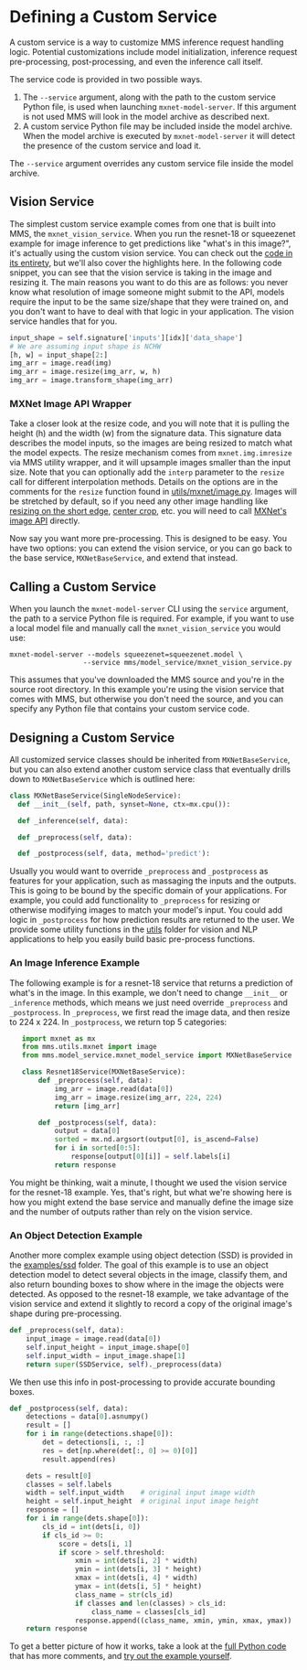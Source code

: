 # Defining a Custom Service

A custom service is a way to customize MMS inference request handling logic. Potential customizations include model initialization, inference request pre-processing, post-processing, and even the inference call itself.

The service code is provided in two possible ways.

1. The `--service` argument, along with the path to the custom service Python file, is used when launching `mxnet-model-server`. If this argument is not used MMS will look in the model archive as described next.
1. A custom service Python file may be included inside the model archive. When the model archive is executed by `mxnet-model-server` it will detect the presence of the custom service and load it.

The `--service` argument overrides any custom service file inside the model archive.

## Vision Service

The simplest custom service example comes from one that is built into MMS, the `mxnet_vision_service`. When you run the resnet-18 or squeezenet example for image inference to get predictions like "what's in this image?", it's actually using the custom vision service. You can check out the [code in its entirety](../mms/model_service/mxnet_vision_service.py), but we'll also cover the highlights here. In the following code snippet, you can see that the vision service is taking in the image and resizing it. The main reasons you want to do this are as follows: you never know what resolution of image someone might submit to the API, models require the input to be the same size/shape that they were trained on, and you don't want to have to deal with that logic in your application. The vision service handles that for you.

```python
input_shape = self.signature['inputs'][idx]['data_shape']
# We are assuming input shape is NCHW
[h, w] = input_shape[2:]
img_arr = image.read(img)
img_arr = image.resize(img_arr, w, h)
img_arr = image.transform_shape(img_arr)
```

### MXNet Image API Wrapper

Take a closer look at the resize code, and you will note that it is pulling the height (h) and the width (w) from the signature data. This signature data describes the model inputs, so the images are being resized to match what the model expects. The resize mechanism comes from `mxnet.img.imresize` via MMS utility wrapper, and it will upsample images smaller than the input size. Note that you can optionally add the `interp` parameter to the `resize` call for different interpolation methods. Details on the options are in the comments for the `resize` function found in [utils/mxnet/image.py](../dms/utils/mxnet/image.py). Images will be stretched by default, so if you need any other image handling like [resizing on the short edge](https://github.com/apache/incubator-mxnet/blob/master/python/mxnet/image/image.py#L229), [center crop](https://github.com/apache/incubator-mxnet/blob/master/python/mxnet/image/image.py#L362), etc. you will need to call [MXNet's image API](https://mxnet.incubator.apache.org/api/python/image/image.html) directly.

Now say you want more pre-processing. This is designed to be easy. You have two options: you can extend the vision service, or you can go back to the base service, `MXNetBaseService`, and extend that instead.

## Calling a Custom Service

When you launch the `mxnet-model-server` CLI using the `service` argument, the path to a service Python file is required. For example, if you want to use a local model file and manually call the `mxnet_vision_service` you would use:

```
mxnet-model-server --models squeezenet=squeezenet.model \
                  --service mms/model_service/mxnet_vision_service.py
```

This assumes that you've downloaded the MMS source and you're in the source root directory. In this example you're using the vision service that comes with MMS, but otherwise you don't need the source, and you can specify any Python file that contains your custom service code.

## Designing a Custom Service

All customized service classes should be inherited from `MXNetBaseService`, but you can also extend another custom service class that eventually drills down to `MXNetBaseService` which is outlined here:

```python
class MXNetBaseService(SingleNodeService):
  def __init__(self, path, synset=None, ctx=mx.cpu()):

  def _inference(self, data):

  def _preprocess(self, data):

  def _postprocess(self, data, method='predict'):
```

Usually you would want to override `_preprocess` and `_postprocess` as features for your application, such as massaging the inputs and the outputs. This is going to be bound by the specific domain of your applications. For example, you could add functionality to `_preprocess` for resizing or otherwise modifying images to match your model's input. You could add logic in `_postprocess` for how prediction results are returned to the user. We provide some utility functions in the [utils](../mms/utils/) folder for vision and NLP applications to help you easily build basic pre-process functions.

### An Image Inference Example

The following example is for a resnet-18 service that returns a prediction of what's in the image. In this example, we don't need to change `__init__` or `_inference` methods, which means we just need override `_preprocess` and `_postprocess`. In `_preprocess`, we first read the image data, and then resize to 224 x 224. In `_postprocess`, we return top 5 categories:

```python
   import mxnet as mx
   from mms.utils.mxnet import image
   from mms.model_service.mxnet_model_service import MXNetBaseService

   class Resnet18Service(MXNetBaseService):
       def _preprocess(self, data):
           img_arr = image.read(data[0])
           img_arr = image.resize(img_arr, 224, 224)
           return [img_arr]

       def _postprocess(self, data):
           output = data[0]
           sorted = mx.nd.argsort(output[0], is_ascend=False)
           for i in sorted[0:5]:
               response[output[0][i]] = self.labels[i]
           return response
```

You might be thinking, wait a minute, I thought we used the vision service for the resnet-18 example. Yes, that's right, but what we're showing here is how you might extend the base service and manually define the image size and the number of outputs rather than rely on the vision service.

### An Object Detection Example

Another more complex example using object detection (SSD) is provided in the [examples/ssd](../examples/ssd/README.md) folder. The goal of this example is to use an object detection model to detect several objects in the image, classify them, and also return bounding boxes to show where in the image the objects were detected. As opposed to the resnet-18 example, we take advantage of the vision service and extend it slightly to record a copy of the original image's shape during pre-processing.

```python
def _preprocess(self, data):
    input_image = image.read(data[0])
    self.input_height = input_image.shape[0]
    self.input_width = input_image.shape[1]
    return super(SSDService, self)._preprocess(data)
```

We then use this info in post-processing to provide accurate bounding boxes.

```python
def _postprocess(self, data):
    detections = data[0].asnumpy()
    result = []
    for i in range(detections.shape[0]):
        det = detections[i, :, :]
        res = det[np.where(det[:, 0] >= 0)[0]]
        result.append(res)

    dets = result[0]
    classes = self.labels
    width = self.input_width    # original input image width
    height = self.input_height  # original input image height
    response = []
    for i in range(dets.shape[0]):
        cls_id = int(dets[i, 0])
        if cls_id >= 0:
            score = dets[i, 1]
            if score > self.threshold:
                xmin = int(dets[i, 2] * width)
                ymin = int(dets[i, 3] * height)
                xmax = int(dets[i, 4] * width)
                ymax = int(dets[i, 5] * height)
                class_name = str(cls_id)
                if classes and len(classes) > cls_id:
                    class_name = classes[cls_id]
                response.append((class_name, xmin, ymin, xmax, ymax))
    return response
```

To get a better picture of how it works, take a look at the [full Python code](../examples/ssd/ssd_service.py) that has more comments, and [try out the example yourself](../examples/ssd/README.md).
